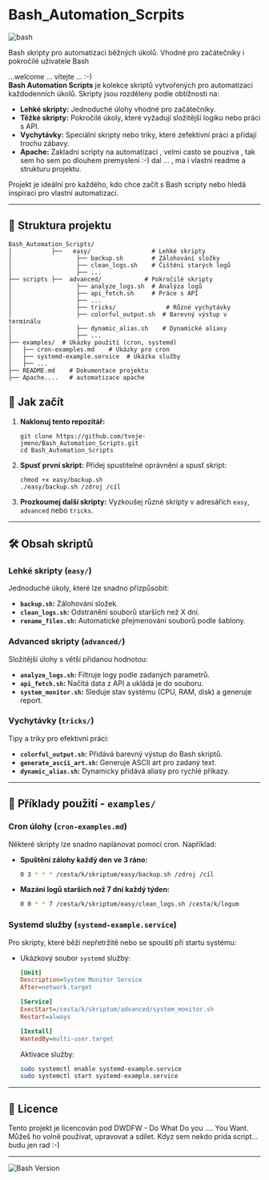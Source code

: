 # Bash_Automation_Scrpits

![bash](https://github.com/user-attachments/assets/e2ebf7fc-3d48-47eb-8578-b03cd3da177e)


Bash skripty pro automatizaci běžných úkolů.
Vhodné pro začátečníky i pokročilé uživatele Bash





...welcome ... vitejte ... :-) </br>
**Bash Automation Scripts** je kolekce skriptů vytvořených pro automatizaci každodenních úkolů. Skripty jsou rozděleny podle obtížnosti na:
- **Lehké skripty:** Jednoduché úlohy vhodné pro začátečníky.
- **Těžké skripty:** Pokročilé úkoly, které vyžadují složitější logiku nebo práci s API.
- **Vychytávky:** Speciální skripty nebo triky, které zefektivní práci a přidají trochu zábavy.
- **Apache:** Zakladni scripty na automatizaci , velmi casto se pouziva , tak sem ho sem po dlouhem
               premysleni :-) dal ... , ma i vlastni readme a strukturu projektu.

Projekt je ideální pro každého, kdo chce začít s Bash scripty nebo hledá inspiraci pro vlastní automatizaci.

---

## 📂 Struktura projektu

```
Bash_Automation_Scripts/
│           ├──   easy/                 # Lehké skripty
│                  ├── backup.sh        # Zálohování složky
│                  ├── clean_logs.sh    # Čištění starých logů
│                  ├── ...
├── scripts ├──  advanced/            # Pokročilé skripty
│                  ├── analyze_logs.sh  # Analýza logů
│                  ├── api_fetch.sh     # Práce s API
│                  ├── ...
│                  ├── tricks/              # Různé vychytávky
│                  ├── colorful_output.sh  # Barevný výstup v terminálu
│                  ├── dynamic_alias.sh    # Dynamické aliasy
│                  ├── ...
├── examples/  # Ukázky použití (cron, systemd)
│   ├── cron-examples.md    # Ukázky pro cron
│   ├── systemd-example.service  # Ukázka služby
│   ├── ...
├── README.md    # Dokumentace projektu
├── Apache....   # automatizace apache
```



## 🚀 Jak začít

1. **Naklonuj tento repozitář:**
   ```
   git clone https://github.com/tvoje-jmeno/Bash_Automation_Scripts.git
   cd Bash_Automation_Scripts
   ```

2. **Spusť první skript:**
   Přidej spustitelné oprávnění a spusť skript:
 
   ```
   chmod +x easy/backup.sh
   ./easy/backup.sh /zdroj /cíl
   ```

3. **Prozkoumej další skripty:**
   Vyzkoušej různé skripty v adresářích `easy`, `advanced` nebo `tricks`.

---

## 🛠️ Obsah skriptů

### Lehké skripty (`easy/`)
Jednoduché úkoly, které lze snadno přizpůsobit:
- **`backup.sh`:** Zálohování složek.
- **`clean_logs.sh`:** Odstranění souborů starších než X dní.
- **`rename_files.sh`:** Automatické přejmenování souborů podle šablony.

### Advanced skripty (`advanced/`)
Složitější úlohy s větší přidanou hodnotou:
- **`analyze_logs.sh`:** Filtruje logy podle zadaných parametrů.
- **`api_fetch.sh`:** Načítá data z API a ukládá je do souboru.
- **`system_monitor.sh`:** Sleduje stav systému (CPU, RAM, disk) a generuje report.

### Vychytávky (`tricks/`)
Tipy a triky pro efektivní práci:
- **`colorful_output.sh`:** Přidává barevný výstup do Bash skriptů.
- **`generate_ascii_art.sh`:** Generuje ASCII art pro zadaný text.
- **`dynamic_alias.sh`:** Dynamicky přidává aliasy pro rychlé příkazy.

---

## 📖 Příklady použití -  `examples/`  

### Cron úlohy (`cron-examples.md`)
Některé skripty lze snadno naplánovat pomocí cron. Například:

- **Spuštění zálohy každý den ve 3 ráno:**
  ```bash
  0 3 * * * /cesta/k/skriptum/easy/backup.sh /zdroj /cíl
  ```

- **Mazání logů starších než 7 dní každý týden:**
  ```bash
  0 0 * * 7 /cesta/k/skriptum/easy/clean_logs.sh /cesta/k/logum
  ```

### Systemd služby (`systemd-example.service`)
Pro skripty, které běží nepřetržitě nebo se spouští při startu systému:

- Ukázkový soubor `systemd` služby:
  ```ini
  [Unit]
  Description=System Monitor Service
  After=network.target

  [Service]
  ExecStart=/cesta/k/skriptum/advanced/system_monitor.sh
  Restart=always

  [Install]
  WantedBy=multi-user.target
  ```

  Aktivace služby:
  ```bash
  sudo systemctl enable systemd-example.service
  sudo systemctl start systemd-example.service
  ```

---

## 📜 Licence
Tento projekt je licencován pod DWDFW - Do What Do you .... You Want. Můžeš ho volně používat, upravovat a sdílet.
Kdyz sem nekdo prida script... budu jen rad :-)

---



![Bash Version](https://img.shields.io/badge/Bash-%3E=4.0-blue)
